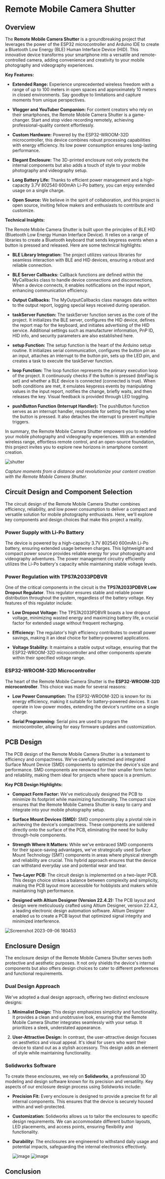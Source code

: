 # Remote Mobile Camera Shutter




## Overview

The **Remote Mobile Camera Shutter** is a groundbreaking project that leverages the power of the ESP32 microcontroller and Arduino IDE to create a Bluetooth Low Energy (BLE) Human Interface Device (HID). This innovative device transforms your smartphone into a versatile and remote-controlled camera, adding convenience and creativity to your mobile photography and videography experiences.

**Key Features:**

- **Extended Range:** Experience unprecedented wireless freedom with a range of up to 100 meters in open spaces and approximately 10 meters in closed environments. Say goodbye to limitations and capture moments from unique perspectives.

- **Vlogger and YouTuber Companion:** For content creators who rely on their smartphones, the Remote Mobile Camera Shutter is a game-changer. Start and stop video recording remotely, achieving professional-quality content effortlessly.

- **Custom Hardware:** Powered by the ESP32-WROOM-32D microcontroller, this device combines robust processing capabilities with energy efficiency. Its low power consumption ensures long-lasting performance.

- **Elegant Enclosure:** The 3D-printed enclosure not only protects the internal components but also adds a touch of style to your mobile photography and videography setup.

- **Long Battery Life:** Thanks to efficient power management and a high-capacity 3.7V 802540 600mAh Li-Po battery, you can enjoy extended usage on a single charge.

- **Open Source:** We believe in the spirit of collaboration, and this project is open source, inviting fellow makers and enthusiasts to contribute and customize.

**Technical Insights:**

The Remote Mobile Camera Shutter is built upon the principles of BLE HID (Bluetooth Low Energy Human Interface Device). It relies on a range of libraries to create a Bluetooth keyboard that sends keypress events when a button is pressed and released. Here are some technical highlights:

- **BLE Library Integration:** The project utilizes various libraries for seamless interaction with BLE and HID devices, ensuring a robust and reliable connection.

- **BLE Server Callbacks:** Callback functions are defined within the MyCallbacks class to handle device connections and disconnections. When a device connects, it enables notifications on the input report, enhancing communication efficiency.

- **Output Callbacks:** The MyOutputCallbacks class manages data written to the output report, logging special keys received during operation.

- **taskServer Function:** The taskServer function serves as the core of the project. It initializes the BLE server, configures the HID device, defines the report map for the keyboard, and initiates advertising of the HID service. Additional settings such as manufacturer information, PnP ID, HID info, and security parameters are also established here.

- **setup Function:** The setup function is the heart of the Arduino setup routine. It initializes serial communication, configures the button pin as an input, attaches an interrupt to the button pin, sets up the LED pin, and creates a task to execute the taskServer function.

- **loop Function:** The loop function represents the primary execution loop of the project. It continuously checks if the button is pressed (btnFlag is set) and whether a BLE device is connected (connected is true). When both conditions are met, it emulates keypress events by manipulating values in the input report, notifies the change, briefly waits, and then releases the key. Visual feedback is provided through LED toggling.

- **pushButton Function (Interrupt Handler):** The pushButton function serves as an interrupt handler, responsible for setting the btnFlag when the button is pressed. It also detaches the interrupt to prevent multiple triggers.

In summary, the Remote Mobile Camera Shutter empowers you to redefine your mobile photography and videography experiences. With an extended wireless range, effortless remote control, and an open-source foundation, this project invites you to explore new horizons in smartphone content creation.

![shutter](https://github.com/deepdewdeep/PhoneCameraShutter/assets/56537975/31b3923a-5b25-4e3f-a4ff-34998637e3c5)

*Capture moments from a distance and revolutionize your content creation with the Remote Mobile Camera Shutter.*


## Circuit Design and Component Selection

The circuit design of the Remote Mobile Camera Shutter combines efficiency, reliability, and low power consumption to deliver a compact and versatile solution for mobile photography enthusiasts. Here, we'll explore key components and design choices that make this project a reality.

### Power Supply with Li-Po Battery

The device is powered by a high-capacity 3.7V 802540 600mAh Li-Po battery, ensuring extended usage between charges. This lightweight and compact power source provides reliable energy for your photography and videography adventures. The power management circuitry efficiently utilizes the Li-Po battery's capacity while maintaining stable voltage levels.

### Power Regulation with TPS7A2033PDBVR

One of the critical components in the circuit is the **TPS7A2033PDBVR Low Dropout Regulator**. This regulator ensures stable and reliable power distribution throughout the system, regardless of the battery voltage. Key features of this regulator include:

- **Low Dropout Voltage:** The TPS7A2033PDBVR boasts a low dropout voltage, minimizing wasted energy and maximizing battery life, a crucial factor for extended usage without frequent recharging.

- **Efficiency:** The regulator's high efficiency contributes to overall power savings, making it an ideal choice for battery-powered applications.

- **Voltage Stability:** It maintains a stable output voltage, ensuring that the ESP32-WROOM-32D microcontroller and other components operate within their specified voltage range.

### ESP32-WROOM-32D Microcontroller

The heart of the Remote Mobile Camera Shutter is the **ESP32-WROOM-32D microcontroller**. This choice was made for several reasons:

- **Low Power Consumption:** The ESP32-WROOM-32D is known for its energy efficiency, making it suitable for battery-powered devices. It can operate in low-power modes, extending the device's runtime on a single charge.

- **Serial Programming:** Serial pins are used to program the microcontroller, allowing for easy firmware updates and customization.

## PCB Design

The PCB design of the Remote Mobile Camera Shutter is a testament to efficiency and compactness. We've carefully selected and integrated Surface Mount Device (SMD) components to optimize the device's size and performance. SMD components are renowned for their smaller form factor and reliability, making them ideal for projects where space is a premium.

**Key PCB Design Highlights:**

- **Compact Form Factor:** We've meticulously designed the PCB to minimize its footprint while maximizing functionality. The compact size ensures that the Remote Mobile Camera Shutter is easy to carry and integrate into your mobile photography setup.

- **Surface Mount Devices (SMD):** SMD components play a pivotal role in achieving the device's compactness. These components are soldered directly onto the surface of the PCB, eliminating the need for bulky through-hole components.

- **Strength Where It Matters:** While we've embraced SMD components for their space-saving advantages, we've strategically used Surface Mount Technology (SMT) components in areas where physical strength and reliability are crucial. This hybrid approach ensures that the device can withstand everyday use and potential wear and tear.

- **Two-Layer PCB:** The circuit design is implemented on a two-layer PCB. This design choice strikes a balance between complexity and simplicity, making the PCB layout more accessible for hobbyists and makers while maintaining high performance.

- **Designed with Altium Designer (Version 22.4.2):** The PCB layout and design were meticulously crafted using Altium Designer, version 22.4.2, a leading electronic design automation software. Altium Designer enabled us to create a PCB layout that optimized signal integrity and minimized interference.

![Screenshot 2023-09-06 180453](https://github.com/deepdewdeep/Remote-Mobile-Camera-Shutter/assets/56537975/c3b1d5b9-ae9e-4c21-85ec-3f60c6e39e69)

## Enclosure Design

The enclosure design of the Remote Mobile Camera Shutter serves both protective and aesthetic purposes. It not only shields the device's internal components but also offers design choices to cater to different preferences and functional requirements.

### Dual Design Approach

We've adopted a dual design approach, offering two distinct enclosure designs:

1. **Minimalist Design:** This design emphasizes simplicity and functionality. It provides a clean and unobtrusive look, ensuring that the Remote Mobile Camera Shutter integrates seamlessly with your setup. It prioritizes a sleek, understated appearance.

2. **User-Attractive Design:** In contrast, the user-attractive design focuses on aesthetics and visual appeal. It's ideal for users who want their device to stand out as a stylish accessory. This design adds an element of style while maintaining functionality.

### Solidworks Software

To create these enclosures, we rely on **Solidworks**, a professional 3D modeling and design software known for its precision and versatility. Key aspects of our enclosure design process using Solidworks include:

- **Precision Fit:** Every enclosure is designed to provide a precise fit for all internal components. This ensures that the device is securely housed within and well-protected.

- **Customization:** Solidworks allows us to tailor the enclosures to specific design requirements. We can accommodate different button layouts, LED placements, and access points, ensuring flexibility and functionality.

- **Durability:** The enclosures are engineered to withstand daily usage and potential impacts, safeguarding the internal electronics effectively.

  ![image](https://github.com/deepdewdeep/Remote-Mobile-Camera-Shutter/assets/56537975/5f4b1448-929e-4229-b352-2047ba4f52f0)
  ![image](https://github.com/deepdewdeep/Remote-Mobile-Camera-Shutter/assets/56537975/afdf3d44-b108-4a25-b837-8413cabb7d6d)




## Conclusion

